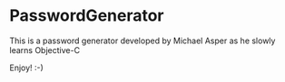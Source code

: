PasswordGenerator
=================


This is a password generator developed by Michael Asper as he slowly learns Objective-C 

Enjoy! :-)